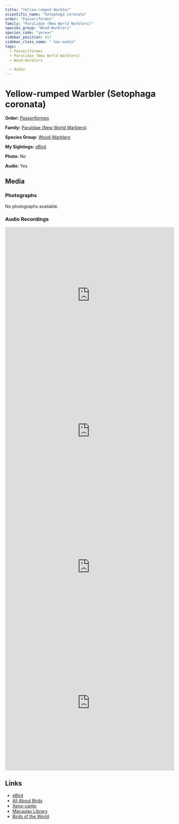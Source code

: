 ```yaml
---
title: "Yellow-rumped Warbler"
scientific_name: "Setophaga coronata"
order: "Passeriformes"
family: "Parulidae (New World Warblers)"
species_group: "Wood-Warblers"
species_code: "yerwar"
sidebar_position: 417
sidebar_class_name: " has-audio"
tags: 
  - Passeriformes
  - Parulidae (New World Warblers)
  - Wood-Warblers
  
  - Audio
---
```


# Yellow-rumped Warbler (Setophaga coronata)

**Order:** [Passeriformes](/tags/passeriformes)

**Family:** [Parulidae (New World Warblers)](/tags/parulidae-new-world-warblers)

**Species Group:** [Wood-Warblers](/tags/wood-warblers)

**My Sightings:** [eBird](https://ebird.org/lifelist?r=world&time=life&spp=yerwar)

**Photo**: No 

**Audio**: Yes

## Media
### Photographs
No photographs available.

### Audio Recordings
<iframe src="https://macaulaylibrary.org/asset/626557552/embed" width="550" height="440" frameborder="0" allowfullscreen></iframe>
<iframe src="https://macaulaylibrary.org/asset/626618143/embed" width="550" height="440" frameborder="0" allowfullscreen></iframe>
<iframe src="https://macaulaylibrary.org/asset/626684771/embed" width="550" height="440" frameborder="0" allowfullscreen></iframe>
<iframe src="https://macaulaylibrary.org/asset/626485786/embed" width="550" height="440" frameborder="0" allowfullscreen></iframe>

## Links
* [eBird](https://ebird.org/species/yerwar) 
* [All About Birds](https://www.allaboutbirds.org/guide/yerwar) 
* [Xeno-canto](https://www.xeno-canto.org/species/setophaga-coronata) 
* [Macaulay Library](https://search.macaulaylibrary.org/catalog?taxonCode=yerwar&sort=rating_rank_desc)
* [Birds of the World](https://birdsoftheworld.org/bow/species/yerwar)
